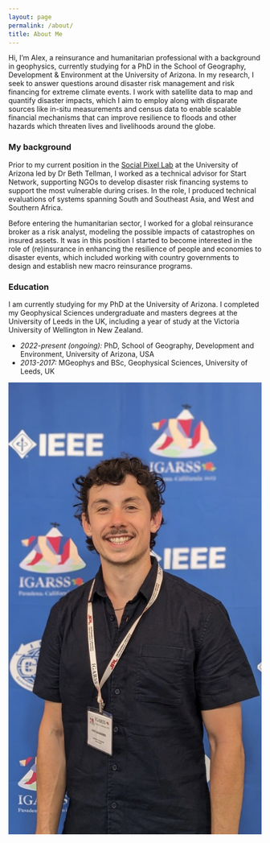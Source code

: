 ```yaml
---
layout: page
permalink: /about/
title: About Me
---
```


Hi, I’m Alex, a reinsurance and humanitarian professional with a background in geophysics, currently studying for a PhD in the School of Geography, Development & Environment at the University of Arizona. In my research, I seek to answer questions around disaster risk management and risk financing for extreme climate events. I work with satellite data to map and quantify disaster impacts, which I aim to employ along with disparate sources like in-situ measurements and census data to enable scalable financial mechanisms that can improve resilience to floods and other hazards which threaten lives and livelihoods around the globe.

### My background

Prior to my current position in the [Social Pixel Lab](https://beth-tellman.github.io/) at the University of Arizona led by Dr Beth Tellman, I worked as a technical advisor for Start Network, supporting NGOs to develop disaster risk financing systems to support the most vulnerable during crises. In the role, I produced technical evaluations of systems spanning South and Southeast Asia, and West and Southern Africa. 

Before entering the humanitarian sector, I worked for a global reinsurance broker as a risk analyst, modeling the possible impacts of catastrophes on insured assets. It was in this position I started to become interested in the role of (re)insurance in enhancing the resilience of people and economies to disaster events, which included working with country governments to design and establish new macro reinsurance programs.

### Education

I am currently studying for my PhD at the University of Arizona. I completed my Geophysical Sciences undergraduate and masters degrees at the University of Leeds in the UK, including a year of study at the Victoria University of Wellington in New Zealand.

* _2022-present (ongoing):_ PhD, School of Geography, Development and Environment, University of Arizona, USA
* _2013-2017:_ MGeophys and BSc, Geophysical Sciences, University of Leeds, UK





![image info](../images/alex_igarss.jpg "Photo")
